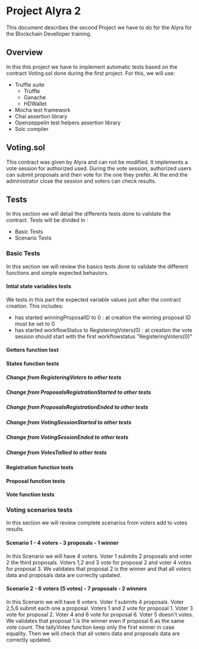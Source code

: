 # Project Alyra 2
This document describes the second Project we have to do for the Alyra for the Blockchain Develloper training.
## Overview
In this this project we have to implement automatic tests based on the contract Voting.sol done during the first project. For this, we will use:
* Truffle suite
    * Truffle
    * Ganache
    * HDWallet
* Mocha test framework
* Chai assertion library
* Openzeppelin test helpers assertion library
* Solc compiler
## Voting.sol
This contract was given by Alyra and can not be modified. It implements a vote session for authorized used. During the vote session, authorized users can submit proposals and then vote for the one they prefer. At the end the administrator close the session and voters can check results.
## Tests
In this section we will detail the differents tests done to validate the contract. Tests will be divided in :
* Basic Tests
* Scenario Tests
### Basic Tests
In this section we will review the basics tests done to validate the different functions and simple expected behaviors.
#### Intial state variables tests
We tests in this part the expected variable values just after the contract creation. This includes:
* has started winningProposalID to 0 : at creation the winning proposal ID must be set to 0
* has started workflowStatus to RegisteringVoters(0) : at creation the vote session should start with the first workflowstatus "RegisteringVoters(0)"
#### Getters function test
#### States function tests
##### Change from RegisteringVoters to other tests
##### Change from ProposalsRegistrationStarted to other tests
##### Change from ProposalsRegistrationEnded to other tests
##### Change from VotingSessionStarted to other tests
##### Change from VotingSessionEnded to other tests
##### Change from VotesTallied to other tests
#### Registration function tests
#### Proposal function tests
#### Vote function tests
### Voting scenarios tests
In this section we will review complete scenarios from voters add to votes results. 
#### Scenario 1 - 4 voters  - 3 proposals - 1 winner
In this Scenario we will have 4 voters. Voter 1 submits 2 proposals and voter 2 the third proposals. Voters 1,2 and 3 vote for proposal 2 and voter 4 votes for proposal 3. We validates that proposal 2 is the winner and that all voters data and proposals data are correctly updated.
#### Scenario 2 - 6 voters (5 votes)  - 7 proposals - 2 winners
In this Scenario we will have 6 voters. Voter 1 submits 4 proposals. Voter 2,5,6 submit each one a proposal. Voters 1 and 2 vote for proposal 1. Voter 3 vote for proposal 2.  Voter 4 and 6 vote for proposal 6. Voter 5 doesn't votes. We validates that proposal 1 is the winner even if proposal 6 as the same vote count. The tallyVotes function keep only the first winner in case equality. Then we will check that all voters data and proposals data are correctly updated.

